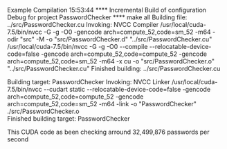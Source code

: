 Example Compilation
15:53:44 **** Incremental Build of configuration Debug for project PasswordChecker ****
make all 
Building file: ../src/PasswordChecker.cu
Invoking: NVCC Compiler
/usr/local/cuda-7.5/bin/nvcc -G -g -O0 -gencode arch=compute_52,code=sm_52 -m64 -odir "src" -M -o "src/PasswordChecker.d" "../src/PasswordChecker.cu"
/usr/local/cuda-7.5/bin/nvcc -G -g -O0 --compile --relocatable-device-code=false -gencode arch=compute_52,code=compute_52 -gencode arch=compute_52,code=sm_52 -m64  -x cu -o  "src/PasswordChecker.o" "../src/PasswordChecker.cu"
Finished building: ../src/PasswordChecker.cu
 
Building target: PasswordChecker
Invoking: NVCC Linker
/usr/local/cuda-7.5/bin/nvcc --cudart static --relocatable-device-code=false -gencode arch=compute_52,code=compute_52 -gencode arch=compute_52,code=sm_52 -m64 -link -o  "PasswordChecker"  ./src/PasswordChecker.o   
Finished building target: PasswordChecker

This CUDA code as been checking arround 32,499,876 passwords per second

